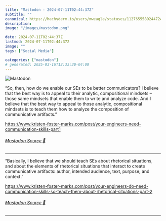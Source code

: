 ```yaml
---
title: "Mastodon - 2024-07-11T02:44:37Z"
subtitle: ""
canonical: https://hachyderm.io/users/mweagle/statuses/112765558924472410
description:
image: "/images/mastodon.png"

date: 2024-07-11T02:44:37Z
lastmod: 2024-07-11T02:44:37Z
image: ""
tags: ["Social Media"]

categories: ["mastodon"]
# generated: 2025-03-16T12:33:30-04:00
---
```

![Mastodon](/images/mastodon.png)

<p>“So, then, how do we enable our SEs to be better communicators? I believe that the best way is to appeal to their analytic, compositional mindsets – those same mindsets that enable them to write and analyze code. And I believe that the best way to appeal to those analytic, compositional mindsets is to teach them how to analyze the composition of communicative artifacts.”</p><p><a href="https://www.kristen-foster-marks.com/post/your-engineers-need-communication-skills-part1" target="_blank" rel="nofollow noopener noreferrer" translate="no"><span class="invisible">https://www.</span><span class="ellipsis">kristen-foster-marks.com/post/</span><span class="invisible">your-engineers-need-communication-skills-part1</span></a></p>


###### [Mastodon Source 🐘](https://hachyderm.io/@mweagle/112765558924472410)

___

<p>“Basically, I believe that we should teach SEs about rhetorical situations, and about the elements of rhetorical situations that interact to create communicative artifacts: author, intended audience, text, purpose, and context.”</p><p><a href="https://www.kristen-foster-marks.com/post/your-engineers-do-need-communication-skills-so-teach-them-about-rhetorical-situations-part-2" target="_blank" rel="nofollow noopener noreferrer" translate="no"><span class="invisible">https://www.</span><span class="ellipsis">kristen-foster-marks.com/post/</span><span class="invisible">your-engineers-do-need-communication-skills-so-teach-them-about-rhetorical-situations-part-2</span></a></p>


###### [Mastodon Source 🐘](https://hachyderm.io/@mweagle/112765610320295606)

___
